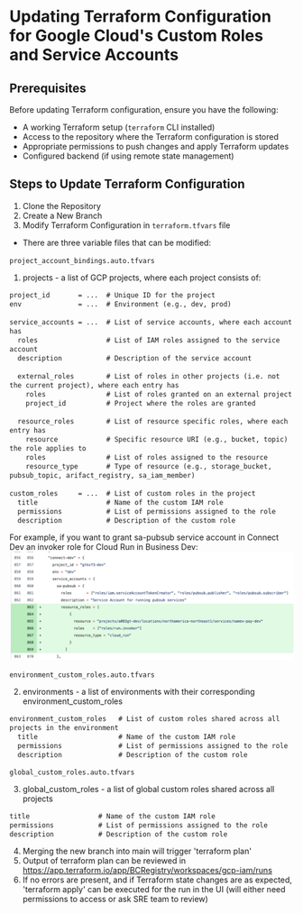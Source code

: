 # Updating Terraform Configuration for Google Cloud's Custom Roles and Service Accounts

## Prerequisites
Before updating Terraform configuration, ensure you have the following:

- A working Terraform setup (`terraform` CLI installed)
- Access to the repository where the Terraform configuration is stored
- Appropriate permissions to push changes and apply Terraform updates
- Configured backend (if using remote state management)

## Steps to Update Terraform Configuration

1. Clone the Repository
2. Create a New Branch
3. Modify Terraform Configuration in `terraform.tfvars` file

- There are three variable files that can be modified:

`project_account_bindings.auto.tfvars`

  1) projects -  a list of GCP projects, where each project consists of:


    project_id       = ...  # Unique ID for the project
    env              = ...  # Environment (e.g., dev, prod)

    service_accounts = ...  # List of service accounts, where each account has
      roles                 # List of IAM roles assigned to the service account
      description           # Description of the service account

      external_roles        # List of roles in other projects (i.e. not the current project), where each entry has
        roles               # List of roles granted on an external project
        project_id          # Project where the roles are granted

      resource_roles        # List of resource specific roles, where each entry has
        resource            # Specific resource URI (e.g., bucket, topic) the role applies to
        roles               # List of roles assigned to the resource
        resource_type       # Type of resource (e.g., storage_bucket, pubsub_topic, arifact_registry, sa_iam_member)

    custom_roles     = ...  # List of custom roles in the project
      title                 # Name of the custom IAM role
      permissions           # List of permissions assigned to the role
      description           # Description of the custom role

For example, if you want to grant sa-pubsub service account in Connect Dev an invoker role for Cloud Run in Business Dev:
![invoker-grant](./images/cloud-run-invoker-role.png)

`environment_custom_roles.auto.tfvars`

  2) environments - a list of environments with their corresponding environment_custom_roles

    environment_custom_roles   # List of custom roles shared across all projects in the environment
      title                    # Name of the custom IAM role
      permissions              # List of permissions assigned to the role
      description              # Description of the custom role

`global_custom_roles.auto.tfvars`

  3) global_custom_roles -  a list of global custom roles shared across all projects

    title                 # Name of the custom IAM role
    permissions           # List of permissions assigned to the role
    description           # Description of the custom role
4. Merging the new branch into main will trigger 'terraform plan'
5. Output of terraform plan can be reviewed in https://app.terraform.io/app/BCRegistry/workspaces/gcp-iam/runs
6. If no errors are present, and if Terraform state changes are as expected, 'terraform apply' can be executed for the run in the UI (will either need permissions to access or ask SRE team to review)

